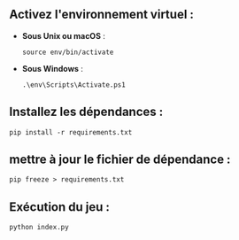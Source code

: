 ## Activez l'environnement virtuel :

- **Sous Unix ou macOS** : 
  ```
  source env/bin/activate
  ```

- **Sous Windows** : 
  ```
  .\env\Scripts\Activate.ps1
  ```

## Installez les dépendances :

```
pip install -r requirements.txt
```

## mettre à jour le fichier de dépendance :

```
pip freeze > requirements.txt
```

## Exécution du jeu :

```
python index.py
```
